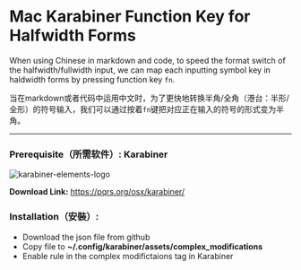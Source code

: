 # Mac Karabiner Function Key for Halfwidth Forms

When using Chinese in markdown and code, to speed the format switch of the halfwidth/fullwidth input, we can map each inputting symbol key in haldwidth forms by pressing function key `fn`.

当在markdown或者代码中运用中文时，为了更快地转换半角/全角（港台：半形/全形）的符号输入，我们可以通过按着`fn`键把对应正在输入的符号的形式变为半角。

---

### Prerequisite（所需软件）: Karabiner

![karabiner-elements-logo](https://static.macupdate.com/products/25141/m/karabiner-elements-logo.png?v=1593415409)

**Download Link:** <https://pqrs.org/osx/karabiner/>

### Installation（安裝）:

- Download the json file from github
- Copy file to **~/.config/karabiner/assets/complex_modifications**
- Enable rule in the complex modifictaions tag in Karabiner





 
